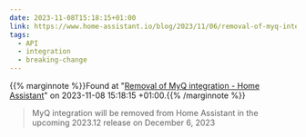 ```yaml
---
date: 2023-11-08T15:18:15+01:00
link: https://www.home-assistant.io/blog/2023/11/06/removal-of-myq-integration/
tags:
  - API
  - integration
  - breaking-change
---
```

{{% marginnote %}}Found at "[Removal of MyQ integration - Home Assistant](https://web.archive.org/web/20231108151815/https://www.home-assistant.io/blog/2023/11/06/removal-of-myq-integration/)" on 2023-11-08 15:18:15 +01:00.{{% /marginnote %}}

> MyQ integration will be removed from Home Assistant in the upcoming 2023.12 release on December 6, 2023